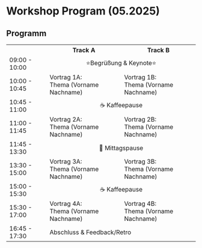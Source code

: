 # Workshop Program (05.2025)

## Programm

<table>
  <tr>
    <th></th>
    <th>Track A</th>
    <th>Track B</th>
  </tr>
  <tr>
    <td>09:00 - 10:00</td>
    <td colspan="2" align="center">⭐Begrüßung & Keynote⭐</td>
  </tr>
  <tr>
    <td>10:00 - 10:45</td>
    <td>Vortrag 1A: <br/>Thema (Vorname Nachname)</td>
    <td>Vortrag 1B: <br/>Thema (Vorname Nachname)</td>
  </tr>
  <tr>
    <td>10:45 - 11:00</td>
    <td colspan="2" align="center">☕ Kaffeepause</td>
  </tr>
  <tr>
    <td>11:00 - 11:45</td>
    <td>Vortrag 2A: <br/>Thema (Vorname Nachname)</td>
    <td>Vortrag 2B: <br/>Thema (Vorname Nachname)</td>
  </tr>
  <tr>
    <td>11:45 - 13:30</td>
    <td colspan="2" align="center">🥗 Mittagspause</td>
  </tr>
  <tr>
    <td>13:30 - 15:00</td>
    <td>Vortrag 3A: <br/>Thema (Vorname Nachname)</td>
    <td>Vortrag 3B: <br/>Thema (Vorname Nachname)</td>
  </tr>
  <tr>
    <td>15:00 - 15:30</td>
    <td colspan="2" align="center">☕ Kaffeepause</td>
  </tr>
  <tr>
    <td>15:30 - 17:00</td>
    <td>Vortrag 4A: <br/>Thema (Vorname Nachname)</td>
    <td>Vortrag 4B: <br/>Thema (Vorname Nachname)</td>
  </tr>
  <tr>
    <td>16:45 - 17:30</td>
    <td colspan="2">Abschluss & Feedback/Retro</td>
  </tr>
</table>
